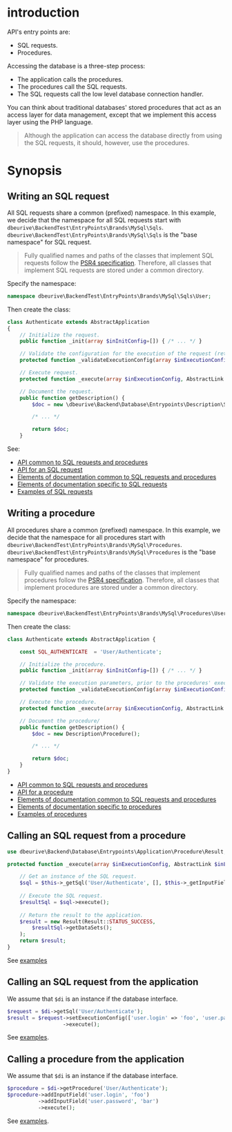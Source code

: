 # introduction

API's entry points are:

* SQL requests.
* Procedures.

Accessing the database is a three-step process:

* The application calls the procedures. 
* The procedures call the SQL requests. 
* The SQL requests call the low level database connection handler.

You can think about traditional databases' stored procedures that act as an access layer for data management, except that we implement this access layer using the PHP language.

> Although the application can access the database directly from using the SQL requests, it should, however, use the procedures.




# Synopsis




## Writing an SQL request

All SQL requests share a common (prefixed) namespace.
In this example, we decide that the namespace for all SQL requests start with `dbeurive\BackendTest\EntryPoints\Brands\MySql\Sqls`.
`dbeurive\BackendTest\EntryPoints\Brands\MySql\Sqls` is the "base namespace" for SQL request.

> Fully qualified names and paths of the classes that implement SQL requests follow the [PSR4 specification](http://www.php-fig.org/psr/psr-4/).
> Therefore, all classes that implement SQL requests are stored under a common directory.

Specify the namespace:

```php
namespace dbeurive\BackendTest\EntryPoints\Brands\MySql\Sqls\User;
```

Then create the class:

```php
class Authenticate extends AbstractApplication
{
    // Initialize the request.
    public function _init(array $inInitConfig=[]) { /* ... */ }

    // Validate the configuration for the execution of the request (return true if OK, false otherwise).
    protected function _validateExecutionConfig(array $inExecutionConfig, &$outErrorMessage) { /* ... */ }

    // Execute request.
    protected function _execute(array $inExecutionConfig, AbstractLink $inLink) { /* ... */ } 

    // Document the request.
    public function getDescription() {
        $doc = new \dbeurive\Backend\Database\Entrypoints\Description\Sql();

        /* ... */

        return $doc;
    }
```

See:

* [API common to SQL requests and procedures](https://github.com/dbeurive/backend/blob/master/src/Database/Entrypoints/AbstractEntryPoint.php)
* [API for an SQL request](https://github.com/dbeurive/backend/blob/master/src/Database/Entrypoints/Application/Sql/AbstractApplication.php)
* [Elements of documentation common to SQL requests and procedures](https://github.com/dbeurive/backend/blob/master/src/Database/Entrypoints/Description/AbstractDescription.php)
* [Elements of documentation specific to SQL requests](https://github.com/dbeurive/backend/blob/master/src/Database/Entrypoints/Description/Sql.php)
* [Examples of SQL requests](https://github.com/dbeurive/backend/tree/master/tests/EntryPoints/Brands/MySql/Sqls)




## Writing a procedure

All procedures share a common (prefixed) namespace.
In this example, we decide that the namespace for all procedures start with `dbeurive\BackendTest\EntryPoints\Brands\MySql\Procedures`.
`dbeurive\BackendTest\EntryPoints\Brands\MySql\Procedures` is the "base namespace" for procedures.

> Fully qualified names and paths of the classes that implement procedures follow the [PSR4 specification](http://www.php-fig.org/psr/psr-4/).
> Therefore, all classes that implement procedures are stored under a common directory.

Specify the namespace:

```php
namespace dbeurive\BackendTest\EntryPoints\Brands\MySql\Procedures\User
```

Then create the class:

```php
class Authenticate extends AbstractApplication {

    const SQL_AUTHENTICATE  = 'User/Authenticate';

    // Initialize the procedure.
    public function _init(array $inInitConfig=[]) { /* ... */ }

    // Validate the execution parameters, prior to the procedures' execution (return true if OK, false otherwise).
    protected function _validateExecutionConfig(array $inExecutionConfig, &$outErrorMessage) { /* ... */ }

    // Execute the procedure.
    protected function _execute(array $inExecutionConfig, AbstractLink $inLink) { /* ... */ }

    // Document the procedure/
    public function getDescription() {
        $doc = new Description\Procedure();

        /* ... */

        return $doc;
    }
}
```

* [API common to SQL requests and procedures](https://github.com/dbeurive/backend/blob/master/src/Database/Entrypoints/AbstractEntryPoint.php)
* [API for a procedure](https://github.com/dbeurive/backend/blob/master/src/Database/Entrypoints/Application/Procedure/AbstractApplication.php)
* [Elements of documentation common to SQL requests and procedures](https://github.com/dbeurive/backend/blob/master/src/Database/Entrypoints/Description/AbstractDescription.php)
* [Elements of documentation specific to procedures](https://github.com/dbeurive/backend/blob/master/src/Database/Entrypoints/Description/Procedure.php)
* [Examples of procedures](https://github.com/dbeurive/backend/tree/master/tests/EntryPoints/Brands/MySql/Procedures/User)





## Calling an SQL request from a procedure

```php
use dbeurive\Backend\Database\Entrypoints\Application\Procedure\Result;

protected function _execute(array $inExecutionConfig, AbstractLink $inLink) {

    // Get an instance of the SQL request.
    $sql = $this->_getSql('User/Authenticate', [], $this->_getInputFields());
    
    // Execute the SQL request.
    $resultSql = $sql->execute();
    
    // Return the result to the application.
    $result = new Result(Result::STATUS_SUCCESS,
        $resultSql->getDataSets();
    );
    return $result;
}
```

See [examples](https://github.com/dbeurive/backend/tree/master/tests/EntryPoints/Brands/MySql/Procedures/User)




## Calling an SQL request from the application

We assume that `$di` is an instance if the database interface.

```php
$request = $di->getSql('User/Authenticate');
$result = $request->setExecutionConfig(['user.login' => 'foo', 'user.password' => 'bar'])
                  ->execute();
```

See [examples](https://github.com/dbeurive/backend/tree/master/tests/UnitTests/MySql/Sqls/User).




## Calling a procedure from the application

We assume that `$di` is an instance if the database interface.

```php
$procedure = $di->getProcedure('User/Authenticate');
$procedure->addInputField('user.login', 'foo')
          ->addInputField('user.password', 'bar')
          ->execute();
```

See [examples](https://github.com/dbeurive/backend/tree/master/tests/UnitTests/MySql/Procedures/User).




